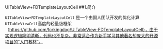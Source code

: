 UITableView+FDTemplateLayoutCell
##1.简介

`UITableView+FDTemplateLayoutCell` 是一个由国人团队开发的优化计算 `UITableViewCell`高度的轻量级框架（https://github.com/forkingdog/UITableView-FDTemplateLayoutCell），由于实现逻辑简明清晰，代码也不复杂，非常适合作为新手学习其他著名却庞大的开源项目的“入门教材”。
